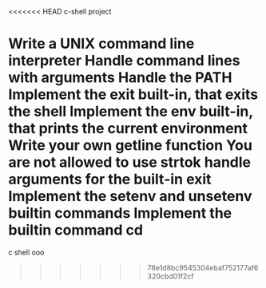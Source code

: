 <<<<<<< HEAD
c-shell project

Write a UNIX command line interpreter
Handle command lines with arguments
Handle the PATH
Implement the exit built-in, that exits the shell
Implement the env built-in, that prints the current environment
Write your own getline function
You are not allowed to use strtok
handle arguments for the built-in exit
Implement the setenv and unsetenv builtin commands
Implement the builtin command cd
=======
c shell ooo
>>>>>>> 78e1d8bc9545304ebaf752177af6320cbd01f2cf
